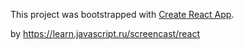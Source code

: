 This project was bootstrapped with [Create React App](https://github.com/facebookincubator/create-react-app).


by https://learn.javascript.ru/screencast/react
